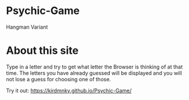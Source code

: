 # Psychic-Game
Hangman Variant

# About this site
Type in a letter and try to get what letter the Browser is thinking of at that time. The letters you have already guessed will be displayed and you will not lose a guess for choosing one of those.


Try it out: https://kirdmnky.github.io/Psychic-Game/
